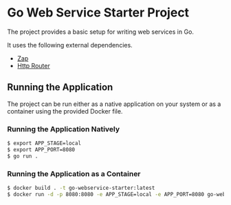 # Go Web Service Starter Project

The project provides a basic setup for writing web services in Go. 

It uses the following external dependencies.

- [Zap](https://github.com/uber-go/zap)
- [Http Router](https://github.com/JulienSchmidt/httprouter)

## Running the Application

The project can be run either as a native application on your system or as a container using the provided Docker file.

### Running the Application Natively

```bash
$ export APP_STAGE=local
$ export APP_PORT=8080
$ go run .
```

### Running the Application as a Container

```bash
$ docker build . -t go-webservice-starter:latest
$ docker run -d -p 8080:8080 -e APP_STAGE=local -e APP_PORT=8080 go-webservice-starter:latest
```
